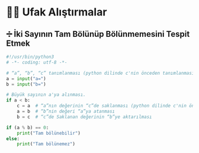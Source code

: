 # 👨‍💻 Ufak Alıştırmalar

## ➗ İki Sayının Tam Bölünüp Bölünmemesini Tespit Etmek

```py
#!/usr/bin/python3
# -*- coding: utf-8 -*-

# “a”, “b”, “c” tanımlanması (python dilinde c'nin önceden tanımlanmasına gerek yoktur)
a = input("a=")
b = input("b=")

# Büyük sayının a'ya alınması.
if a < b:
    c = a  # “a”nın değerinin “c”de saklanması (python dilinde c'nin önceden tanımlanmasına gerek yoktur)
    a = b  # “b”nin değeri “a”ya atanması
    b = c  # “c”de Saklanan değerinin “b”ye aktarılması

if (a % b) == 0:
    print("Tam bölünebilir")
else:
    print("Tam bölünemez")
```
